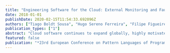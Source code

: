 ```yaml
---
title: "Engineering Software for the Cloud: External Monitoring and Fault Injection"
date: 2018-01-01
publishDate: 2020-02-15T11:54:33.692096Z
authors: ["Tiago Boldt Sousa", "Hugo Sereno Ferreira", "Filipe Figueiredo Correia", "Ademar Aguiar"]
publication_types: ["1"]
abstract: "Cloud software continues to expand globally, highly motivated by the how widespread the Internet is and the possibilities it unlocks with Cloud Computing. Still, cloud development has some intrinsic properties to it, making it complex to unexperienced developers. This research is capturing those intricacies in the form of a pattern language, gathering over 12 patterns for engineering software for the cloud. This paper elaborates on that research by contributing with two new patterns: External Monitoring, which continuously monitors the system as a black box, validating its status and Fault injection, which continuously verifies system reliability by injecting failures into the cloud environment and confirming that the system recovers from it. The described patterns are useful for anyone designing software for the cloud, either to bootstrap or validate their design decisions and ultimately enable them to create better software. Categories"
featured: false
publication: "*23rd European Conference on Pattern Languages of Programs*"
---
```



